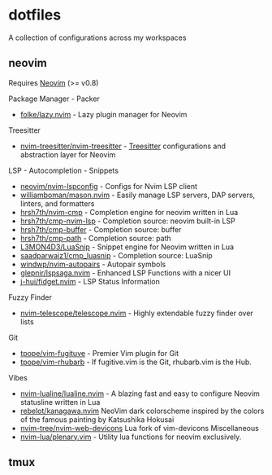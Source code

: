 # dotfiles
A collection of configurations across my workspaces

## neovim

Requires [Neovim](https://neovim.io/) (>= v0.8)

Package Manager - Packer
- [folke/lazy.nvim](https://github.com/folke/lazy.nvim) - Lazy plugin manager for Neovim

Treesitter
- [nvim-treesitter/nvim-treesitter](https://github.com/nvim-treesitter/nvim-treesitter) - [Treesitter](https://github.com/tree-sitter/tree-sitter) configurations and abstraction layer for Neovim

LSP - Autocompletion - Snippets
- [neovim/nvim-lspconfig](https://github.com/neovim/nvim-lspconfig) - Configs for Nvim LSP client
- [williamboman/mason.nvim](https://github.com/williamboman/mason.nvim) - Easily manage LSP servers, DAP servers, linters, and formatters
- [hrsh7th/nvim-cmp](https://github.com/hrsh7th/nvim-cmp) - Completion engine for neovim written in Lua
- [hrsh7th/cmp-nvim-lsp](https://github.com/hrsh7th/cmp-nvim-lsp) - Completion source: neovim built-in LSP
- [hrsh7th/cmp-buffer](https://github.com/hrsh7th/cmp-buffer) - Completion source: buffer
- [hrsh7th/cmp-path](https://github.com/hrsh7th/cmp-path) - Completion source: path
- [L3MON4D3/LuaSnip](https://github.com/L3MON4D3/LuaSnip) - Snippet engine for Neovim written in Lua
- [saadparwaiz1/cmp_luasnip](https://github.com/saadparwaiz1/cmp_luasnip) - Completion source: LuaSnip
- [windwp/nvim-autopairs](https://github.com/windwp/nvim-autopairs) - Autopair symbols
- [glepnir/lspsaga.nvim](https://github.com/glepnir/lspsaga.nvim) - Enhanced LSP Functions with a nicer UI
- [j-hui/fidget.nvim](https://github.com/j-hui/fidget.nvim) - LSP Status Information

Fuzzy Finder
- [nvim-telescope/telescope.nvim](https://github.com/nvim-telescope/telescope.nvim) - Highly extendable fuzzy finder over lists

Git
- [tpope/vim-fugituve](https://github.com/tpope/vim-fugitive) - Premier Vim plugin for Git
- [tpope/vim-rhubarb](https://github.com/tpope/vim-rhubarb) - If fugitive.vim is the Git, rhubarb.vim is the Hub.

Vibes
- [nvim-lualine/lualine.nvim](https://github.com/nvim-lualine/lualine.nvim) - A blazing fast and easy to configure Neovim statusline written in Lua
- [rebelot/kanagawa.nvim](https://github.com/rebelot/kanagawa.nvim) NeoVim dark colorscheme inspired by the colors of the famous painting by Katsushika Hokusai
- [nvim-tree/nvim-web-devicons](https://github.com/nvim-tree/nvim-web-devicons) Lua fork of vim-devicons
Miscellaneous
- [nvim-lua/plenary.vim](https://github.com/nvim-lua/plenary.nvim) - Utility lua functions for neovim exclusively.

## tmux
